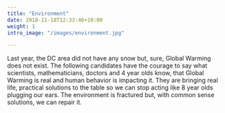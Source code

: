 ```yaml
---
title: "Environment"
date: 2018-11-18T12:33:46+10:00
weight: 1
intro_image: "/images/environment.jpg"

---
```


Last year, the DC area did not have any snow but, sure, Global Warming does not exist. The following candidates have the courage to say what scientists, mathematicians, doctors and 4 year olds know, that Global Warming is real and human behavior is impacting it. They are bringing real life, practical solutions to the table so we can stop acting like 8 year olds plugging our ears. The environment is fractured but, with common sense solutions, we can repair it. 
